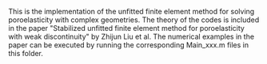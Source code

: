 This is the implementation of the unfitted finite element method for solving poroelasticity with complex geometries. The theory of the codes is included in the paper "Stabilized unfitted finite element method for poroelasticity with weak discontinuity" by Zhijun Liu et al. The numerical examples in the paper can be executed by running the corresponding Main_xxx.m files in this folder.
